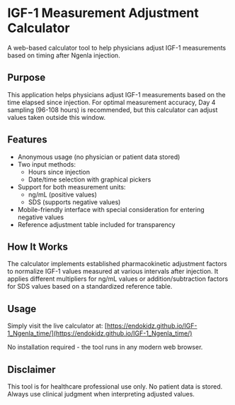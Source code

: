 # IGF-1 Measurement Adjustment Calculator

A web-based calculator tool to help physicians adjust IGF-1 measurements based on timing after Ngenla injection.

## Purpose

This application helps physicians adjust IGF-1 measurements based on the time elapsed since injection. For optimal measurement accuracy, Day 4 sampling (96-108 hours) is recommended, but this calculator can adjust values taken outside this window.

## Features

- Anonymous usage (no physician or patient data stored)
- Two input methods:
  - Hours since injection
  - Date/time selection with graphical pickers
- Support for both measurement units:
  - ng/mL (positive values)
  - SDS (supports negative values)
- Mobile-friendly interface with special consideration for entering negative values
- Reference adjustment table included for transparency

## How It Works

The calculator implements established pharmacokinetic adjustment factors to normalize IGF-1 values measured at various intervals after injection. It applies different multipliers for ng/mL values or addition/subtraction factors for SDS values based on a standardized reference table.

## Usage

Simply visit the live calculator at: [https://endokidz.github.io/IGF-1_Ngenla_time/](https://endokidz.github.io/IGF-1_Ngenla_time/)

No installation required - the tool runs in any modern web browser.

## Disclaimer

This tool is for healthcare professional use only. No patient data is stored. Always use clinical judgment when interpreting adjusted values.
